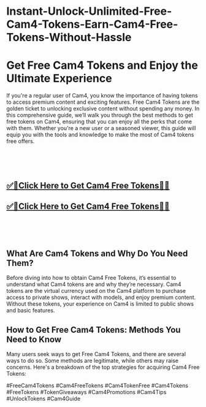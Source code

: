 # Instant-Unlock-Unlimited-Free-Cam4-Tokens-Earn-Cam4-Free-Tokens-Without-Hassle




<h1>Get Free Cam4 Tokens and Enjoy the Ultimate Experience</h1>

If you're a regular user of Cam4, you know the importance of having tokens to access premium content and exciting features. Free Cam4 Tokens are the golden ticket to unlocking exclusive content without spending any money. In this comprehensive guide, we’ll walk you through the best methods to get free tokens on Cam4, ensuring that you can enjoy all the perks that come with them. Whether you're a new user or a seasoned viewer, this guide will equip you with the tools and knowledge to make the most of Cam4 tokens free offers.


<br><br><br>
**<b><h2>[✅🎯Click Here to Get Cam4 Free Tokens🎯✅](https://dealbuzzz.com/free-cam4-token/)</h2></b>**
**<b><h2>[✅🎯Click Here to Get Cam4 Free Tokens🎯✅](https://dealbuzzz.com/free-cam4-token/)</h2></b>**
<br><br><br>




<h2>What Are Cam4 Tokens and Why Do You Need Them?</h2>
Before diving into how to obtain Cam4 Free Tokens, it’s essential to understand what Cam4 tokens are and why they’re necessary. Cam4 tokens are the virtual currency used on the Cam4 platform to purchase access to private shows, interact with models, and enjoy premium content. Without these tokens, your experience on Cam4 is limited to public shows and basic features.

<h2>How to Get Free Cam4 Tokens: Methods You Need to Know</h2>
Many users seek ways to get Free Cam4 Tokens, and there are several ways to do so. Some methods are legitimate, while others may raise concerns. Here's a breakdown of the top strategies for acquiring Cam4 Free Tokens:

#FreeCam4Tokens #Cam4FreeTokens #Cam4TokenFree #Cam4Tokens #FreeTokens #TokenGiveaways #Cam4Promotions #Cam4Tips #UnlockTokens #Cam4Guide
